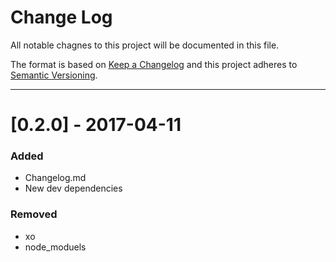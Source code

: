 # Change Log
All notable chagnes to this project will be documented in this file.

The format is based on [Keep a Changelog](http://keepachangelog.com/) 
and this project adheres to [Semantic Versioning](http://semver.org/).

---

# [0.2.0] - 2017-04-11
### Added
- Changelog.md
- New dev dependencies

### Removed
- xo
- node_moduels